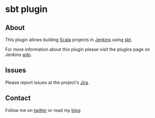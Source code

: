 sbt plugin
==========

About
-----
This plugin allows bulding [Scala] projects in [Jenkins] using [sbt].

For more information about this plugin please visit the plugins page on Jenkins [wiki].

Issues
------
Please report issues at the project's [Jira].

Contact
-------
Follow me on [twitter] or read my [blog]

[Scala]: http://www.scala-lang.org/
[Jenkins]: http://jenkins-ci.org/
[sbt]: http://code.google.com/p/simple-build-tool/
[wiki]: http://wiki.jenkins-ci.org/display/JENKINS/sbt+plugin
[Jira]: http://issues.jenkins-ci.org/browse/JENKINS/component/15775
[twitter]: http://twitter.com/#!/uzi_landsmann
[blog]: http://coffindeveloper.blogspot.com/